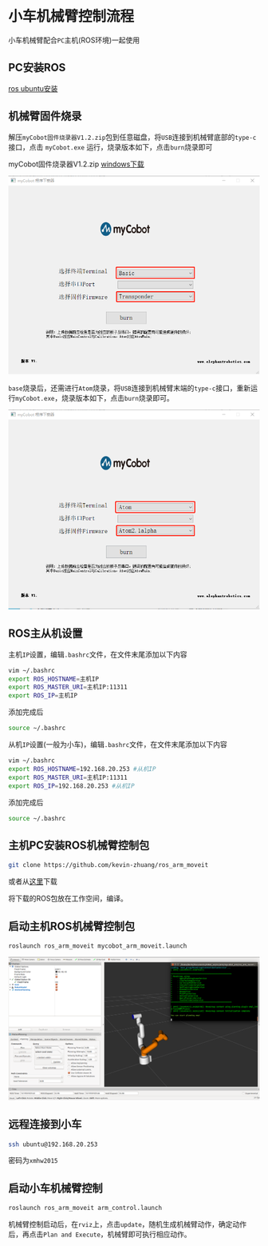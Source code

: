# 小车机械臂控制流程

小车机械臂配合`PC`主机(ROS环境)一起使用

## PC安装ROS

[ros ubuntu安装](ros_install.md)


## 机械臂固件烧录

解压`myCobot固件烧录器V1.2.zip`包到任意磁盘，将`USB`连接到机械臂底部的`type-c`接口，点击 `myCobot.exe` 运行，烧录版本如下，点击`burn`烧录即可

myCobot固件烧录器V1.2.zip  [windows下载](../source/myCobot固件烧录器V1.2.zip)


![base](../pic/base.png)



`base`烧录后，还需进行`Atom`烧录，将`USB`连接到机械臂末端的`type-c`接口，重新运行`myCobot.exe`，烧录版本如下，点击`burn`烧录即可。

![atom](../pic/atom.png)





## ROS主从机设置

主机`IP`设置，编辑`.bashrc`文件，在文件末尾添加以下内容

```bash
vim ~/.bashrc
export ROS_HOSTNAME=主机IP
export ROS_MASTER_URI=主机IP:11311
export ROS_IP=主机IP
```

添加完成后

```bash
source ~/.bashrc
```



从机`IP`设置(一般为小车)，编辑`.bashrc`文件，在文件末尾添加以下内容

```bash
vim ~/.bashrc
export ROS_HOSTNAME=192.168.20.253 #从机IP
export ROS_MASTER_URI=主机IP:11311
export ROS_IP=192.168.20.253 #从机IP
```

添加完成后

```bash
source ~/.bashrc
```





## 主机PC安装ROS机械臂控制包

```bash
git clone https://github.com/kevin-zhuang/ros_arm_moveit
```
或者从[这里](../source/ros_arm_moveit.zip)下载

将下载的ROS包放在工作空间，编译。





## 启动主机ROS机械臂控制包

```bash
roslaunch ros_arm_moveit mycobot_arm_moveit.launch
```

![mycobot_moveit](../pic/mycobot_moveit.png)





## 远程连接到小车

```bash
ssh ubuntu@192.168.20.253
```

密码为`xmhw2015`





## 启动小车机械臂控制

```bash
roslaunch ros_arm_moveit arm_control.launch 
```

机械臂控制启动后，在`rviz`上，点击`update`，随机生成机械臂动作，确定动作后，再点击`Plan and Execute`，机械臂即可执行相应动作。

